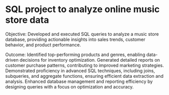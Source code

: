 # SQL project to analyze online music store data

Objective:
Developed and executed SQL queries to analyze a music store database, providing actionable insights into sales trends, customer behavior, and product performance.

Outcome:
Identified top-performing products and genres, enabling data-driven decisions for inventory optimization.
Generated detailed reports on customer purchase patterns, contributing to improved marketing strategies.
Demonstrated proficiency in advanced SQL techniques, including joins, subqueries, and aggregate functions, ensuring efficient data extraction and analysis.
Enhanced database management and reporting efficiency by designing queries with a focus on optimization and accuracy.
